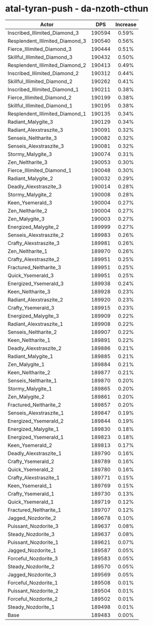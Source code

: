 # atal-tyran-push - da-nzoth-cthun
| Actor | DPS | Increase |
|---|:---:|:---:|
|Inscribed_Illimited_Diamond_3|190594|0.59%|
|Resplendent_Illimited_Diamond_3|190540|0.56%|
|Fierce_Illimited_Diamond_3|190444|0.51%|
|Skillful_Illimited_Diamond_3|190432|0.50%|
|Resplendent_Illimited_Diamond_2|190413|0.49%|
|Inscribed_Illimited_Diamond_2|190312|0.44%|
|Skillful_Illimited_Diamond_2|190262|0.41%|
|Inscribed_Illimited_Diamond_1|190211|0.38%|
|Fierce_Illimited_Diamond_2|190199|0.38%|
|Skillful_Illimited_Diamond_1|190195|0.38%|
|Resplendent_Illimited_Diamond_1|190135|0.34%|
|Radiant_Malygite_3|190129|0.34%|
|Radiant_Alexstraszite_3|190091|0.32%|
|Senseis_Neltharite_3|190082|0.32%|
|Senseis_Alexstraszite_3|190081|0.32%|
|Stormy_Malygite_3|190074|0.31%|
|Zen_Neltharite_3|190053|0.30%|
|Fierce_Illimited_Diamond_1|190048|0.30%|
|Radiant_Malygite_2|190032|0.29%|
|Deadly_Alexstraszite_3|190014|0.28%|
|Stormy_Malygite_2|190008|0.28%|
|Keen_Ysemerald_3|190004|0.27%|
|Zen_Neltharite_2|190004|0.27%|
|Zen_Malygite_3|190003|0.27%|
|Energized_Malygite_2|189999|0.27%|
|Senseis_Alexstraszite_2|189983|0.26%|
|Crafty_Alexstraszite_3|189981|0.26%|
|Zen_Neltharite_1|189970|0.26%|
|Crafty_Alexstraszite_2|189951|0.25%|
|Fractured_Neltharite_3|189951|0.25%|
|Quick_Ysemerald_3|189951|0.25%|
|Energized_Ysemerald_3|189938|0.24%|
|Keen_Neltharite_3|189928|0.23%|
|Radiant_Alexstraszite_2|189920|0.23%|
|Crafty_Ysemerald_3|189915|0.23%|
|Energized_Malygite_3|189909|0.22%|
|Radiant_Alexstraszite_1|189908|0.22%|
|Senseis_Neltharite_2|189907|0.22%|
|Keen_Neltharite_1|189891|0.22%|
|Deadly_Alexstraszite_2|189886|0.21%|
|Radiant_Malygite_1|189885|0.21%|
|Zen_Malygite_1|189884|0.21%|
|Keen_Neltharite_2|189877|0.21%|
|Senseis_Neltharite_1|189870|0.20%|
|Stormy_Malygite_1|189865|0.20%|
|Zen_Malygite_2|189861|0.20%|
|Fractured_Neltharite_2|189857|0.20%|
|Senseis_Alexstraszite_1|189847|0.19%|
|Energized_Ysemerald_2|189844|0.19%|
|Energized_Malygite_1|189830|0.18%|
|Energized_Ysemerald_1|189823|0.18%|
|Keen_Ysemerald_2|189813|0.17%|
|Deadly_Alexstraszite_1|189790|0.16%|
|Crafty_Ysemerald_2|189789|0.16%|
|Quick_Ysemerald_2|189780|0.16%|
|Crafty_Alexstraszite_1|189771|0.15%|
|Keen_Ysemerald_1|189769|0.15%|
|Crafty_Ysemerald_1|189730|0.13%|
|Quick_Ysemerald_1|189719|0.12%|
|Fractured_Neltharite_1|189707|0.12%|
|Jagged_Nozdorite_2|189678|0.10%|
|Puissant_Nozdorite_3|189637|0.08%|
|Steady_Nozdorite_3|189637|0.08%|
|Puissant_Nozdorite_1|189621|0.07%|
|Jagged_Nozdorite_1|189587|0.05%|
|Forceful_Nozdorite_3|189583|0.05%|
|Steady_Nozdorite_2|189570|0.05%|
|Jagged_Nozdorite_3|189569|0.05%|
|Forceful_Nozdorite_1|189508|0.01%|
|Puissant_Nozdorite_2|189504|0.01%|
|Forceful_Nozdorite_2|189502|0.01%|
|Steady_Nozdorite_1|189498|0.01%|
|Base|189483|0.00%|
